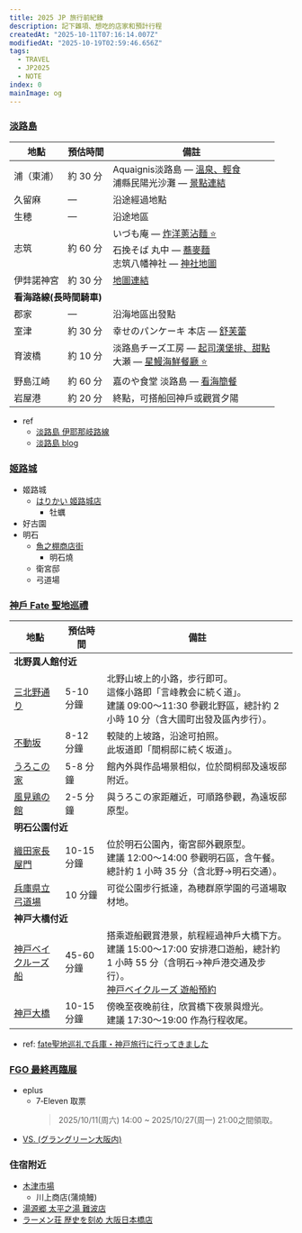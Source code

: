```yaml
---
title: 2025 JP 旅行前紀錄
description: 記下雜項、想吃的店家和預計行程
createdAt: "2025-10-11T07:16:14.007Z"
modifiedAt: "2025-10-19T02:59:46.656Z"
tags:
  - TRAVEL
  - JP2025
  - NOTE
index: 0
mainImage: og
---
```


### [淡路島](#awaji-shima)

<table>
  <thead>
    <tr>
      <th>地點</th>
      <th>預估時間</th>
      <th>備註</th>
    </tr>
  </thead>
  <tbody>
    <tr>
      <td>浦（東浦）</td>
      <td>約 30 分</td>
      <td>
        Aquaignis淡路島 — <a href="https://matcha-jp.com/tw/15476" target="_blank">溫泉、輕食</a><br>
        浦縣民陽光沙灘 — <a href="https://matcha-jp.com/tw/20192" target="_blank">景點連結</a>
      </td>
    </tr>
    <tr>
      <td>久留麻</td>
      <td>—</td>
      <td>沿途經過地點</td>
    </tr>
    <tr>
      <td>生穂</td>
      <td>—</td>
      <td>沿途地區</td>
    </tr>
    <tr>
      <td>志筑</td>
      <td>約 60 分</td>
      <td>
        いづも庵 — <a href="https://maps.app.goo.gl/scJrCBti18cgCfLb9" target="_blank">炸洋蔥沾麵 ⭐️</a><br>
        石挽そば 丸中 — <a href="https://maps.app.goo.gl/TV4EpUtXWvdCP8C88" target="_blank">蕎麥麵</a><br>
        志筑八幡神社 — <a href="https://maps.app.goo.gl/NPP5avdzJBc3YBoF9" target="_blank">神社地圖</a>
      </td>
    </tr>
    <tr>
      <td>伊弉諾神宮</td>
      <td>約 30 分</td>
      <td><a href="https://maps.app.goo.gl/SWJxob98J2XUJdq68" target="_blank">地圖連結</a></td>
    </tr>
    <tr><td colspan="3"><b>看海路線(長時間騎車)</b></td></tr>
    <tr>
      <td>郡家</td>
      <td>—</td>
      <td>沿海地區出發點</td>
    </tr>
    <tr>
      <td>室津</td>
      <td>約 30 分</td>
      <td>
        幸せのパンケーキ 本店 — <a href="https://maps.app.goo.gl/QmSQ247zZLP6Sx5eA" target="_blank">舒芙蕾</a>
      </td>
    </tr>
    <tr>
      <td>育波橋</td>
      <td>約 10 分</td>
      <td>
        淡路島チーズ工房 — <a href="https://maps.app.goo.gl/3xPteyHCC6BNQshd8" target="_blank">起司漢堡排、甜點</a><br>
        大瀬 — <a href="https://maps.app.goo.gl/kYJgovPCz8KLZuoY8" target="_blank">星鰻海鮮餐廳 ⭐️</a>
      </td>
    </tr>
    <tr>
      <td>野島江崎</td>
      <td>約 60 分</td>
      <td>
        嘉のや食堂 淡路島 — <a href="https://maps.app.goo.gl/eK9dcf2vs66Wty8E7" target="_blank">看海簡餐</a>
      </td>
    </tr>
    <tr>
      <td>岩屋港</td>
      <td>約 20 分</td>
      <td>終點，可搭船回神戶或觀賞夕陽</td>
    </tr>
  </tbody>
</table>

- ref
  - [淡路島 伊耶那岐路線](https://www.awajishima-kanko.jp/cycling/ch/modelcourse_3.html)
  - [淡路島 blog](https://www.wayfarer.idv.tw/Japan/Japan2016/0411.htm)

### [姬路城](#himeji-castle)

- 姬路城
  - [はりかい 姬路城店](https://maps.app.goo.gl/AdN3CX6jibxYYy3X9)
    - 牡蠣
- 好古園
- 明石
  - [魚之棚商店街](https://maps.app.goo.gl/Uh4HyKwRXZF7K5QVA)
    - 明石燒
  - 衛宮邸
  - 弓道場

### [神戶 Fate 聖地巡禮](#kobe-shi)

<table>
  <thead>
    <tr>
      <th>地點</th>
      <th>預估時間</th>
      <th>備註</th>
    </tr>
  </thead>
  <tbody>
    <tr><td colspan="3"><b>北野異人館付近</b></td></tr>
    <tr>
      <td><a href="https://maps.app.goo.gl/q8cFA3XZ17A667Nj8" target="_blank">三北野通り</a></td>
      <td>5-10 分鐘</td>
      <td>
        北野山坡上的小路，步行即可。<br>這條小路即「言峰教会に続く道」。<br>
        建議 09:00～11:30 參觀北野區，總計約 2 小時 10 分（含大國町出發及區內步行）。
      </td>
    </tr>
    <tr>
      <td><a href="https://maps.app.goo.gl/h2LSNACjTQRy79CW9" target="_blank">不動坂</a></td>
      <td>8-12 分鐘</td>
      <td>
        較陡的上坡路，沿途可拍照。<br>此坂道即「間桐邸に続く坂道」。
      </td>
    </tr>
    <tr>
      <td><a href="https://maps.app.goo.gl/4pgZcZf1rFRwbd3E8" target="_blank">うろこの家</a></td>
      <td>5-8 分鐘</td>
      <td>館內外與作品場景相似，位於間桐邸及遠坂邸附近。</td>
    </tr>
    <tr>
      <td><a href="https://maps.app.goo.gl/j5XEwvqK4rfiBx1h6" target="_blank">風見鶏の館</a></td>
      <td>2-5 分鐘</td>
      <td>與うろこの家距離近，可順路參觀，為遠坂邸原型。</td>
    </tr>
    <tr><td colspan="3"><b>明石公園付近</b></td></tr>
    <tr>
      <td><a href="https://maps.app.goo.gl/jayrLb4a6uhC9CNH7" target="_blank">織田家長屋門</a></td>
      <td>10-15 分鐘</td>
      <td>位於明石公園內，衛宮邸外觀原型。<br>建議 12:00～14:00 參觀明石區，含午餐。<br>總計約 1 小時 35 分（含北野→明石交通）。</td>
    </tr>
    <tr>
      <td><a href="https://maps.app.goo.gl/zZPJWEShjm2CiNEA9" target="_blank">兵庫県立弓道場</a></td>
      <td>10 分鐘</td>
      <td>可從公園步行抵達，為穂群原学園的弓道場取材地。</td>
    </tr>
    <tr><td colspan="3"><b>神戸大橋付近</b></td></tr>
    <tr>
      <td><a href="https://maps.app.goo.gl/uaKuCCtzFFgheGyN7" target="_blank">神戸ベイクルーズ船</a></td>
      <td>45-60 分鐘</td>
      <td>搭乘遊船觀賞港景，航程經過神戶大橋下方。<br>建議 15:00～17:00 安排港口遊船，總計約 1 小時 55 分（含明石→神戶港交通及步行）。<br><a href="https://www.tkc-rs1.com/reserve/" target="_blank">神戸ベイクルーズ 遊船預約</a></td>
    </tr>
    <tr>
      <td><a href="https://maps.app.goo.gl/3YESkhzD7H6MRGut8" target="_blank">神戸大橋</a></td>
      <td>10-15 分鐘</td>
      <td>傍晚至夜晚前往，欣賞橋下夜景與燈光。<br>建議 17:30～19:00 作為行程收尾。</td>
    </tr>
  </tbody>
</table>

- ref: [fate聖地巡礼で兵庫・神戸旅行に行ってきました](https://note.com/0zeroccc/n/nf80744128ac2#18389ce4-0245-4449-8405-d981fdb1b5d0)

### [FGO 最終再臨展](#fgo-expo)

- eplus
  - 7‑Eleven 取票
    > 2025/10/11(周六) 14:00 ~ 2025/10/27(周一) 21:00之間領取。
- [VS. (グラングリーン大阪内)](https://maps.app.goo.gl/qDNwJGBqBace1hqu7)

### 住宿附近

- [木津市場](https://maps.app.goo.gl/fjnsfpKrCuMUBDVV9)
  - 川上商店(蒲燒鰻)
- [湯源郷 太平之湯 難波店](https://maps.app.goo.gl/y4D5VY8nzm4wuCML6)
- [ラーメン荘 歴史を刻め 大阪日本橋店](https://maps.app.goo.gl/X6hMfxpriTWh8soF6)
